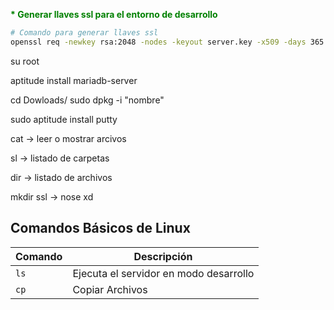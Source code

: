 __<span style="color: green;">* Generar llaves ssl para el entorno de desarrollo</span>__    
```sh
# Comando para generar llaves ssl
openssl req -newkey rsa:2048 -nodes -keyout server.key -x509 -days 365 -out server.crt
```



su root

aptitude install mariadb-server

cd Dowloads/
sudo dpkg -i "nombre"

sudo aptitude install putty

cat -> leer o mostrar arcivos

sl -> listado de carpetas

dir -> listado de archivos

mkdir ssl -> nose xd




## Comandos Básicos de Linux


| Comando | Descripción |
| - | - |
`ls` | Ejecuta el servidor en modo desarrollo
`cp` | Copiar Archivos

